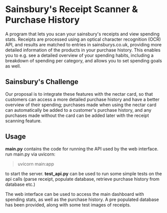 # Sainsbury's Receipt Scanner & Purchase History

A program that lets you scan your sainsbury's receipts and view spending stats. Receipts are processed using an optical character recognition (OCR) API, and results are matched to entries in sainsburys.co.uk, providing more detailed information of the products in your purchase history. This enables you to e.g. see a detailed overview of your spending habits, including a breakdown of spending per category, and allows you to set spending goals as well.


## Sainsbury's Challenge

Our proposal is to integrate these features with the nectar card, so that customers can access a more detailed purchase history and have a better overview of their spending; purchases made when using the nectar card can automatically be added to a customer's purchase history, and any purchases made without the card can be added later with the receipt scanning feature.


## Usage

**main.py** contains the code for running the API used by the web interface. run main.py via uvicorn:

> uvicorn main:app

to start the server. **test_api.py** can be used to run some simple tests on the api calls (parse receipt, populate database, retrieve purchase history from database etc.)


The web interface can be used to access the main dashboard with spending stats, as well as the purchase history. A pre populated database has been provided, along with some test images of receipts.